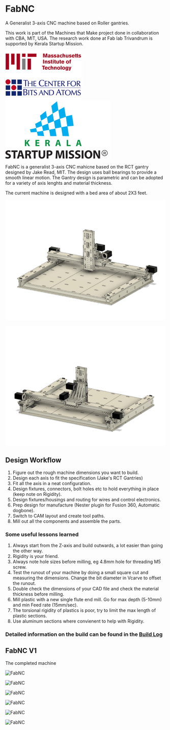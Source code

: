 # FabNC
A Generalist 3-axis CNC machine based on Roller gantries.

This work is part of the Machines that Make project done in collaboration with CBA, MIT, USA. The research work done at Fab lab Trivandrum is supported by Kerala Startup Mission.

![FabNC](Images/cbapng.png)
![FabNC](Images/logo.svg)


FabNC is a generalist 3-axis CNC mahicne based on the RCT gantry designed by Jake Read, MIT. The design uses ball bearings to provide a smooth linear motion. The Gantry design is parametric and can be adopted for a variety of axis lenghts and material thickness.

The current machine is designed with a bed area of about 2X3 feet.

![FabNC](Images/CAD/MTM2.png)

![FabNC](Images/CAD/MTM21.png)

## Design Workflow

1. Figure out the rough machine dimensions you want to build.
2. Design each axis to fit the specification (Jake's RCT Gantries)
3. Fit all the axis in a neat configuration.
4. Design fixtures, connectors, bolt holes etc to hold everything in place (keep note on Rigidity).
5. Design fixtures/housings and routing for wires and control electronics.
6. Prep design for manufacture (Nester plugin for Fusion 360, Automatic dogbone).
7. Switch to CAM layout and create tool paths.
8. Mill out all the components and assemble the parts.

### Some useful lessons learned

1. Always start from the Z-axis and build outwards, a lot easier than going the other way.
2. Rigidity is your friend.
3. Always note hole sizes before milling, eg 4.8mm hole for threading M5 screw.
4. Test the runout of your machine by doing a small square cut and measuring the dimensions. Change the bit diameter in Vcarve to offset the runout.
5. Double check the dimensions of your CAD file and check the material thickness before milling.
6. Mill plastic with a new single flute end mill. Go for max depth (5-10mm) and min Feed rate (15mm/sec).
7. The torsional rigidity of plastics is poor, try to limit the max length of plastic sections.
8. Use aluminum sections where convienent to help with Rigidity.

### Detailed information on the build can be found in the [**Build Log**](https://github.com/rahulsarchive/FabNC/tree/master/Build%20Log)

## FabNC V1

The completed machine

![FabNC](Images/FAB/f1.JPG)

![FabNC](Images/FAB/f2.JPG)

![FabNC](Images/FAB/f3.JPG)

![FabNC](Images/FAB/f4.JPG)

![FabNC](Images/FAB/f5.JPG)

![FabNC](Images/FAB/f6.JPG)